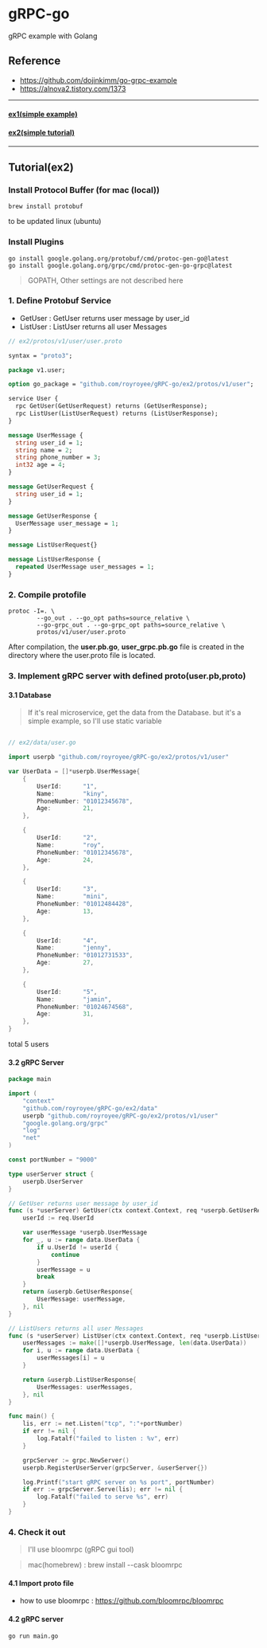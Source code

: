 # gRPC-go
gRPC example with Golang 

## Reference
- https://github.com/dojinkimm/go-grpc-example
- https://alnova2.tistory.com/1373

---
#### [ex1(simple example)](https://github.com/royroyee/gRPC-go/tree/master/ex1)
#### [ex2(simple tutorial)](https://github.com/royroyee/gRPC-go/tree/master/ex2)

---

## Tutorial(ex2)


### Install Protocol Buffer (for mac (local))
```
brew install protobuf
```
to be updated linux (ubuntu)


### Install Plugins
``` 
go install google.golang.org/protobuf/cmd/protoc-gen-go@latest
go install google.golang.org/grpc/cmd/protoc-gen-go-grpc@latest
```

> GOPATH, Other settings are not described here

### 1. Define Protobuf Service

- GetUser : GetUser returns user message by user_id
- ListUser : ListUser returns all user Messages

```protobuf
// ex2/protos/v1/user/user.proto

syntax = "proto3";

package v1.user;

option go_package = "github.com/royroyee/gRPC-go/ex2/protos/v1/user";

service User {
  rpc GetUser(GetUserRequest) returns (GetUserResponse);
  rpc ListUser(ListUserRequest) returns (ListUserResponse);
}

message UserMessage {
  string user_id = 1;
  string name = 2;
  string phone_number = 3;
  int32 age = 4;
}

message GetUserRequest {
  string user_id = 1;
}

message GetUserResponse {
  UserMessage user_message = 1;
}

message ListUserRequest{}

message ListUserResponse {
  repeated UserMessage user_messages = 1;
}

```

### 2. Compile protofile
```
protoc -I=. \
	    --go_out . --go_opt paths=source_relative \
	    --go-grpc_out . --go-grpc_opt paths=source_relative \
	    protos/v1/user/user.proto
```
After compilation, the **user.pb.go**, **user_grpc.pb.go** file is created in the directory where the user.proto file is located.

### 3. Implement gRPC server with defined proto(user.pb,proto)

#### 3.1 Database
> If it's real microservice,  get the data from the Database.
   but it's a simple example, so I'll use static variable

```go

// ex2/data/user.go

import userpb "github.com/royroyee/gRPC-go/ex2/protos/v1/user"

var UserData = []*userpb.UserMessage{
    {   
        UserId:      "1",
        Name:        "kiny",
        PhoneNumber: "01012345678",
        Age:         21,
    },

    {
        UserId:      "2",
        Name:        "roy",
        PhoneNumber: "01012345678",
        Age:         24,
    },

    {
        UserId:      "3",
        Name:        "mini",
        PhoneNumber: "01012484428",
        Age:         13,
    },

    {
        UserId:      "4",
        Name:        "jenny",
        PhoneNumber: "01012731533",
        Age:         27,
    },

    {
        UserId:      "5",
        Name:        "jamin",
        PhoneNumber: "01024674568",
        Age:         31,
    },
}

```
total 5 users

#### 3.2 gRPC Server
```go
package main

import (
	"context"
	"github.com/royroyee/gRPC-go/ex2/data"
	userpb "github.com/royroyee/gRPC-go/ex2/protos/v1/user"
	"google.golang.org/grpc"
	"log"
	"net"
)

const portNumber = "9000"

type userServer struct {
	userpb.UserServer
}

// GetUser returns user message by user_id
func (s *userServer) GetUser(ctx context.Context, req *userpb.GetUserRequest) (*userpb.GetUserResponse, error) {
	userId := req.UserId

	var userMessage *userpb.UserMessage
	for _, u := range data.UserData {
		if u.UserId != userId {
			continue
		}
		userMessage = u
		break
	}
	return &userpb.GetUserResponse{
		UserMessage: userMessage,
	}, nil
}

// ListUsers returns all user Messages
func (s *userServer) ListUser(ctx context.Context, req *userpb.ListUserRequest) (*userpb.ListUserResponse, error) {
	userMessages := make([]*userpb.UserMessage, len(data.UserData))
	for i, u := range data.UserData {
		userMessages[i] = u
	}

	return &userpb.ListUserResponse{
		UserMessages: userMessages,
	}, nil
}

func main() {
	lis, err := net.Listen("tcp", ":"+portNumber)
	if err != nil {
		log.Fatalf("failed to listen : %v", err)
	}

	grpcServer := grpc.NewServer()
	userpb.RegisterUserServer(grpcServer, &userServer{})

	log.Printf("start gRPC server on %s port", portNumber)
	if err := grpcServer.Serve(lis); err != nil {
		log.Fatalf("failed to serve %s", err)
	}
}

```

### 4. Check it out
> I'll use bloomrpc (gRPC gui tool)

> mac(homebrew) : brew install --cask bloomrpc

#### 4.1 Import proto file
-  how to use bloomrpc : https://github.com/bloomrpc/bloomrpc

#### 4.2 gRPC server
```go run main.go```
